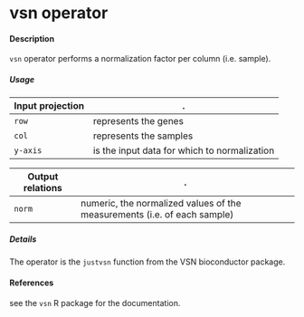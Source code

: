 # vsn operator

#### Description
`vsn` operator performs a normalization factor per column (i.e. sample).

##### Usage
Input projection|.
---|---
`row`   | represents the genes
`col`   | represents the samples
`y-axis`             | is the input data for which to normalization


Output relations|.
---|---
`norm`| numeric, the normalized values of the measurements (i.e. of each sample)

##### Details
The operator is the `justvsn` function from the VSN bioconductor package.


#### References
see the `vsn` R package for the documentation.
